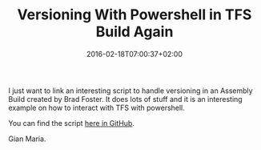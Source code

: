 ﻿---
title: "Versioning With Powershell in TFS Build Again"
description: ""
date: 2016-02-18T07:00:37+02:00
draft: false
tags: [build]
categories: [Tfs]
---
I just want to link an interesting script to handle versioning in an Assembly Build created by Brad Foster. It does lots of stuff and it is an interesting example on how to interact with TFS with powershell.

You can find the script [here in GitHub](https://github.com/voice4net/build-scripts/blob/master/ApplyVersionFromSourceControl.ps1).

Gian Maria.

